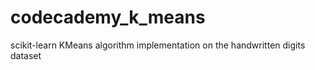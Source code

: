 # codecademy_k_means 
scikit-learn KMeans algorithm implementation on the handwritten digits dataset
